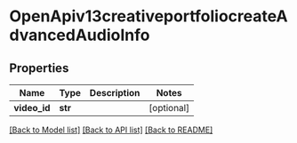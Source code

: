 # OpenApiv13creativeportfoliocreateAdvancedAudioInfo

## Properties
Name | Type | Description | Notes
------------ | ------------- | ------------- | -------------
**video_id** | **str** |  | [optional] 

[[Back to Model list]](../README.md#documentation-for-models) [[Back to API list]](../README.md#documentation-for-api-endpoints) [[Back to README]](../README.md)

